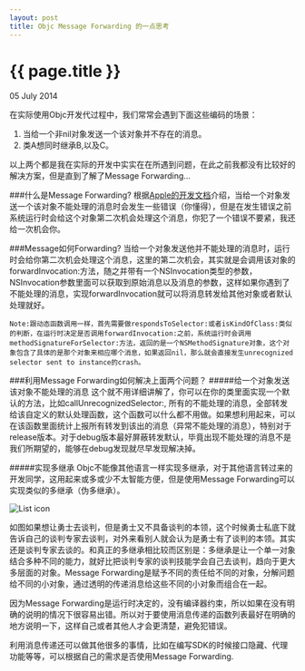```yaml
---
layout: post
title: Objc Message Forwarding 的一点思考
---
```


{{ page.title }}
================

<p class="meta">05 July 2014</p>

在实际使用Objc开发代过程中，我们常常会遇到下面这些编码的场景：

1. 当给一个非nil对象发送一个该对象并不存在的消息。
2. 类A想同时继承B,以及C。

以上两个都是我在实际的开发中实实在在所遇到问题，在此之前我都没有比较好的解决方案，但是直到了解了Message Forwarding...

###什么是Message Forwarding?
根据[Apple的开发文档](https://developer.apple.com/library/mac/documentation/Cocoa/Conceptual/ObjCRuntimeGuide/Articles/ocrtForwarding.html)介绍，当给一个对象发送一个该对象不能处理的消息时会发生一些错误（你懂得），但是在发生错误之前系统运行时会给这个对象第二次机会处理这个消息，你犯了一个错误不要紧，我还给一次机会你。

###Message如何Forwarding?
当给一个对象发送他并不能处理的消息时，运行时会给你第二次机会处理这个消息，这里的第二次机会，其实就是会调用该对象的forwardInvocation:方法，随之并带有一个NSInvocation类型的参数，NSInvocation参数里面可以获取到原始消息以及消息的参数，这样如果你遇到了不能处理的消息，实现forwardInvocation就可以将消息转发给其他对象或者默认处理就好。

```
Note:跟动态函数调用一样，首先需要做respondsToSelector:或者isKindOfClass:类似的判断，在运行时决定是否调用forwardInvocation:之前，系统运行时会调用methodSignatureForSelector:方法，返回的是一个NSMethodSignature对象，这个对象包含了具体的是那个对象来相应哪个消息，如果返回nil，那么就会直接发生unrecognized selector sent to instance的crash。
```
###利用Message Forwarding如何解决上面两个问题？
#####给一个对象发送该对象不能处理的消息
这个就不用详细讲解了，你可以在你的类里面实现一个默认的方法，比如callUnrecognizedSelector:, 所有的不能处理的消息，全部转发给该自定义的默认处理函数，这个函数可以什么都不用做。如果想利用起来，可以在该函数里面统计上报所有转发到该出的消息（异常不能处理的消息），特别对于release版本。对于debug版本最好屏蔽转发默认，毕竟出现不能处理的消息不是我们所期望的，能够在debug发现就尽早发现解决掉。

#####实现多继承
Objc不能像其他语言一样实现多继承，对于其他语言转过来的开发同学，这用起来或多或少不太智能方便，但是使用Message Forwarding可以实现类似的多继承（伪多继承）。

![List icon](https://developer.apple.com/library/mac/documentation/Cocoa/Conceptual/ObjCRuntimeGuide/Art/forwarding.gif)

如图如果想让勇士去谈判，但是勇士又不具备谈判的本领，这个时候勇士私底下就告诉自己的谈判专家去谈判，对外来看别人就会认为是勇士有了谈判的本领。其实还是谈判专家去谈的。和真正的多继承相比较而区别是：多继承是让一个单一对象结合多种不同的能力，就好比把谈判专家的谈判技能学会自己去谈判，趋向于更大多层面的对象。Message Forwarding是赋予不同的责任给不同的对象，分解问题给不同的小对象，通过透明的传递消息给这些不同的小对象而组合在一起。

因为Message Forwarding是运行时决定的，没有编译器约束，所以如果在没有明确的说明的情况下很容易出错。所以对于要使用消息传递的函数列表最好在明确的地方说明一下，这样自己或者其他人才会更清楚，避免犯错误。

利用消息传递还可以做其他很多的事情，比如在编写SDK的时候接口隐藏、代理功能等等，可以根据自己的需求是否使用Message Forwarding.



